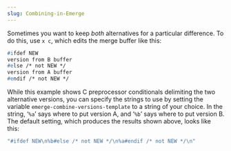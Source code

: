 ```yaml
---
slug: Combining-in-Emerge
---
```


Sometimes you want to keep *both* alternatives for a particular difference. To do this, use `x c`, which edits the merge buffer like this:

```lisp
#ifdef NEW
version from B buffer
#else /* not NEW */
version from A buffer
#endif /* not NEW */
```

While this example shows C preprocessor conditionals delimiting the two alternative versions, you can specify the strings to use by setting the variable `emerge-combine-versions-template` to a string of your choice. In the string, ‘`%a`’ says where to put version A, and ‘`%b`’ says where to put version B. The default setting, which produces the results shown above, looks like this:

```lisp
"#ifdef NEW\n%b#else /* not NEW */\n%a#endif /* not NEW */\n"
```
